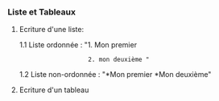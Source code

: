 ### Liste et Tableaux

1. Ecriture d'une liste:

	1.1 Liste ordonnée : "1. Mon premier

						  2. mon deuxième "

	1.2 Liste non-ordonnée : "*Mon premier
							  *Mon deuxième"

2. Ecriture d'un tableau

